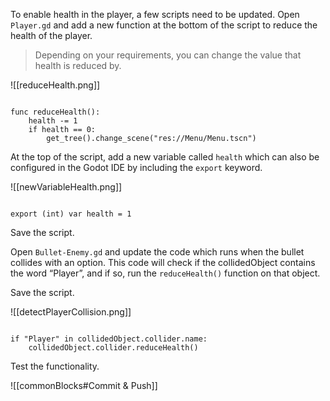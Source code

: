 
To enable health in the player, a few scripts need to be updated. Open `Player.gd` and add a new function at the bottom of the script to reduce the health of the player.

  

> Depending on your requirements, you can change the value that health is reduced by.

  
![[reduceHealth.png]]


```gdscript

func reduceHealth():
	health -= 1
	if health == 0:
		get_tree().change_scene("res://Menu/Menu.tscn")

```

  

At the top of the script, add a new variable called `health` which can also be configured in the Godot IDE by including the `export` keyword.

  ![[newVariableHealth.png]]


  

```gdscript

export (int) var health = 1

```

  

Save the script.

  

Open `Bullet-Enemy.gd` and update the code which runs when the bullet collides with an option. This code will check if the collidedObject contains the word “Player”, and if so, run the `reduceHealth()` function on that object.

  

Save the script.

  ![[detectPlayerCollision.png]]

  

```gdscript

if "Player" in collidedObject.collider.name:
	collidedObject.collider.reduceHealth()
```

  

Test the functionality.

  
![[commonBlocks#Commit & Push]]

  